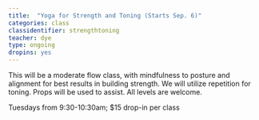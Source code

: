 ```yaml
---
title:  "Yoga for Strength and Toning (Starts Sep. 6)"
categories: class
classidentifier: strengthtoning
teacher: dye
type: ongoing
dropins: yes
---
```

This will be a moderate flow class, with mindfulness to posture and alignment for best results in building strength. We will utilize repetition for toning. Props will be used to assist. All levels are welcome.

Tuesdays from 9:30-10:30am; $15 drop-in per class
